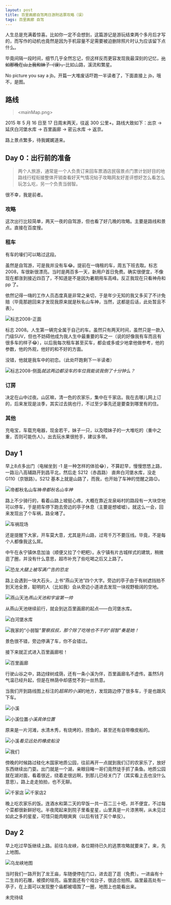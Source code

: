 ```yaml
---
layout: post
title: 百里画廊自驾两日游附逃票攻略（误）
tags: 百里画廊 自驾
---
```


人生总是充满着惊喜。比如你一定不会想到，这篇游记是游玩结束两个多月后才写的，而写作的动机也竟然是因为手机容量不足需要被迫删除照片时认为应该留下点什么。

毕竟间隔一段时间，细节几乎全然忘记，但这样反而更容发现我最深刻的记忆，<del>比如那晚在山上我和妹子（误），</del>比如山路，溪流和繁星。

No picture you say a jb。开篇一大堆废话吓跑一半读者了，下面直接上 jb，哦不，是图。

## 路线

> <mainMap.png>

2015 年 5 月 16 日至 17 日周末两天，往返 300 公里+。路线大致如下：出京 -> 延庆白河堡水库 -> 百里画廊 -> 密云水库 -> 返京。

路上景点繁多，待我娓娓道来。

## Day 0：出行前的准备

> 两个人旅游，通常是一个人负责订来回车票酒店民宿景点门票计划好目的地路线行程衔接整体开销查看好天气情况帖子攻略网友好差评想好怎么看怎么玩怎么吃，另一个负责当弱智。

很不幸，我是前者。

### 攻略

这次出行比较简单，两天一夜的自驾游，但也看了好几晚的攻略。主要是路线和景点。直接在百度搜。

### 租车

有车的壕们可以略过这段。

虽然是自驾游，可是我并没有车😂。提前在一嗨租的车，周五下班去取。标志 2008，车很新很漂亮。当时是两百多一天，新用户首日免费。确实很便宜，不像现在都涨到接近四百了，不知道是不是因为暑期用车高峰。反正我现在只看神舟和 pp 了。

依然记得一嗨的工作人员态度真是非常之亲切，于是年少无知的我又多买了不计免赔（毕竟那趟回来才发现我原来就是秋名山车神，当然，这都是后话，此处暂且不表）。

<img src="http://pic.yupoo.com/dragonwong/ER5lkt5n/medium.jpg" alt="标志2008-正面">

标志 2008。人生第一辆完全属于自己的车。虽然只有两天时间，虽然只是一款入门级SUV，但也不妨碍他成为我人生中最重要的车之一（说的好像我有车而且有很多车的样子😂），以后我每次租车甚至买车，都会或多或少地拿他做参考，他的参数，他的外观，他好的和不好的方面。

没错，他就是我车中的初恋。（此处吓跑剩下一半读者）

<img src="http://pic.yupoo.com/dragonwong/ER5lkz6f/medish.jpg" alt="标志2008-侧面"><em class="img-alt">就这两边都没车的车位我能说我倒了十分钟么？</em>

### 订房

决定在山中过夜。山区嘛，清一色的农家乐，集中在千家店。我在去哪儿网上订的，后来发现是淡季，其实过去挑也行，不过至少事先还是要查到哪里有的住。

### 其他

充电宝，车载充电器，现金若干，妹子一只，以及喂妹子的一大堆吃的（重中之重，否则可能伤人）。出去玩水果很抢手，建议多带。

## Day 1

早上8点多出门（电梯坐到 -1 是一种怎样的体验😂），不算赶早，慢慢悠悠上路，一路沿八高辅路开到昌平北，然后走 S212（赤昌路） 直奔白河堡水库，没走 G110（京银路）。S212 基本上就是山路了，而我，也开始了车神的觉醒之路😌。

<img src="http://pic.yupoo.com/dragonwong/ER5lG69P/medish.jpg" alt="帝都秋名山车神"><em class="img-alt">帝都秋名山车神</em>

路上不少骑行的，看着山路上坡挺心疼。大概在靠近龙泉峪村的路段有一大块空地可以停车，于是把车停下跑去旁边的亭子休息（主要是想嘘嘘）。就这么一会，回来发现出了个车祸，路全堵了。

<img src="http://pic.yupoo.com/dragonwong/ER5lFUqk/medish.jpg" alt="车祸现场">

还是提醒下大家，开车莫大意，尤其是开山路，过弯千万不要压线。毕竟，不是每个人都像我这么屌。

中午在永宁镇休息加油（顺便又拉了个粑粑）。永宁镇有片古城样式的建筑，稍微逛了圈，并没有什么意思，超市补充了些吃喝之后又上路了。

<img src="http://pic.yupoo.com/dragonwong/ER5lzJTF/medish.jpg" alt="恐龙"><em class="img-alt">大腿上被写满广告的恐龙</em>

路上会遇到一块大石头，上书“燕山天池”四个大字。旁边的亭子由于有树遮挡拍不到天池全景，聪明的人（比如我）会从旁边小道进去发现一块视野极阔的空地。

<img src="http://pic.yupoo.com/dragonwong/ER5lA8Ia/medish.jpg" alt="燕山天池"><em class="img-alt">燕山天池和宇宙第一帅</em>

从燕山天池继续前行，就会到达百里画廊的起点——白河堡水库。

<img src="http://pic.yupoo.com/dragonwong/ER5lApQu/medish.jpg" alt="白河堡水库">

<img src="http://pic.yupoo.com/dragonwong/ER5lARta/medish.jpg" alt="我家的“小弱智”"><em class="img-alt">警察叔叔，那个除了吃啥也不干的“弱智”奏是她！</em>

景色很不错，旁边停满了车，你不会错过。

接下来就正式进入百里画廊啦！

<img src="http://pic.yupoo.com/dragonwong/ER5lACqf/medish.jpg" alt="百里画廊">

行驶山谷之中，路边绿树成荫，还有一条小溪为伴，百里画廊名不虚传。虽然5月气温已经升起，但是在林荫中却感觉不到一丝热意。

当我们开到路线图上标注的*超屌的小溪*的地方，发现路边停了很多车，于是也跟风下车。

<img src="http://pic.yupoo.com/dragonwong/ER5lyRAw/medish.jpg" alt="小溪">

<img src="http://pic.yupoo.com/dragonwong/ER5lyZWh/medish.jpg" alt="小溪位置"><em class="img-alt">小溪具体位置</em>

原来是一片河滩，水清木秀，有烧烤的，捞鱼的，甚至还有自带橡皮船的。

<img src="http://pic.yupoo.com/dragonwong/ER5lzhij/medish.jpg" alt="小溪"><em class="img-alt">看见远处的橡皮船没</em>

<img src="http://pic.yupoo.com/dragonwong/ER5lAih8/medish.jpg" alt="我们">

傍晚的时候路过硅化木国家地质公园，往前再开一点就到我们订的农家乐了，放好东西继续出门耍。出门就是一个湖，亲眼目睹一哥们竟然徒手抓了条鱼。地质公园就在湖对面，看着很近，绕着走很远啊，到那儿已经关门了（其实看上去也没什么意思）。路上走走拍拍，也不无聊。

<img src="http://pic.yupoo.com/dragonwong/ESJo4Pbi/medish.jpg" alt="千家店" />

<img src="http://pic.yupoo.com/dragonwong/ESUCmhJ4/medium.jpg" alt="千家店2" />

晚上吃农家乐的饭。连酒水和第二天的早饭一共一百二三十吧，并不便宜，不过每个菜都很新鲜好吃。半夜爬起来到院子里看星星，山里真是一片漆黑啊，从未见过如此之多的星星，可惜只能肉眼爽爽（以后有钱了买个单反）。

## Day 2

早上吃过早饭继续上路。前往乌龙峡，各位期待已久的逃票攻略就要来了。来，先上地图。

<img src="http://pic.yupoo.com/dragonwong/ESUCkLCh/medium.jpg" alt="乌龙峡地图" />

当时我们一路开到了龙王庙，车随便停在门口，进去逛了逛（免费）。一进庙有十二生肖的石雕，被摸的锃亮。庙里面还有个戏台子，很适合拍照。庙里最高处有一亭子，在上面可以发现整个庙都被墙围了一圈，地图上也能看出来。

未完待续
